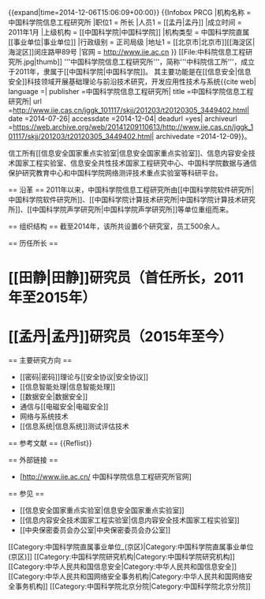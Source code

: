 {{expand|time=2014-12-06T15:06:09+00:00}}
{{Infobox PRCG
|机构名称 = 中国科学院信息工程研究所
|职位1 = 所长
|人员1 = [[孟丹|孟丹]]
|成立时间 = 2011年1月
|上级机构 = [[中国科学院|中国科学院]]
|机构类型 = 中国科学院直属[[事业单位|事业单位]]
|行政级别 = 正司局级
|地址1 = [[北京市|北京市]][[海淀区|海淀区]]闵庄路甲89号
|官网 = http://www.iie.ac.cn
}}
[[File:中科院信息工程研究所.jpg|thumb]]
'''中国科学院信息工程研究所'''，简称'''中科院信工所'''，成立于2011年，隶属于[[中国科学院|中国科学院]]。
其主要功能是在[[信息安全|信息安全]]科技领域开展基础理论与前沿技术研究，开发应用性技术与系统<ref name="c">{{cite web| language =| publisher =中国科学院信息工程研究所| title =中国科学院信息工程研究所| url =http://www.iie.cas.cn/jggk_101117/skjj/201203/t20120305_3449402.html| date =2014-07-26| accessdate =2014-12-04| deadurl =yes| archiveurl =https://web.archive.org/web/20141209110613/http://www.iie.cas.cn/jggk_101117/skjj/201203/t20120305_3449402.html| archivedate =2014-12-09}}</ref>。

信工所有[[信息安全国家重点实验室|信息安全国家重点实验室]]、信息内容安全技术国家工程实验室、信息安全共性技术国家工程研究中心、中国科学院数据与通信保护研究教育中心和中国科学院网络测评技术重点实验室等科研平台。

== 沿革 ==
2011年以来，中国科学院信息工程研究所由[[中国科学院软件研究所|中国科学院软件研究所]]、[[中国科学院计算技术研究所|中国科学院计算技术研究所]]、[[中国科学院声学研究所|中国科学院声学研究所]]等单位重组而来。

== 组织结构 ==
截至2014年，该所共设置6个研究室，员工500余人。

== 历任所长 ==
# [[田静|田静]]研究员（首任所长，2011年至2015年）
# [[孟丹|孟丹]]研究员（2015年至今）

== 主要研究方向 ==
* [[密码|密码]]理论与[[安全协议|安全协议]]
* [[信息智能处理|信息智能处理]]
* [[数据安全|数据安全]]
* 通信与[[电磁安全|电磁安全]]
* 网络与系统技术
* [[信息系统|信息系统]]测试评估技术

== 参考文献 ==
{{Reflist}}

== 外部链接 ==
* [http://www.iie.ac.cn/ 中国科学院信息工程研究所官网]

== 参见 ==
* [[信息安全国家重点实验室|信息安全国家重点实验室]]
* [[信息内容安全技术国家工程实验室|信息内容安全技术国家工程实验室]]
* [[中央保密委员会办公室|中央保密委员会办公室]]

[[Category:中国科学院直属事业单位_(京区)|Category:中国科学院直属事业单位 (京区)]]
[[Category:中国科学院研究机构|Category:中国科学院研究机构]]
[[Category:中华人民共和国信息安全|Category:中华人民共和国信息安全]]
[[Category:中华人民共和国网络安全事务机构|Category:中华人民共和国网络安全事务机构]]
[[Category:中国科学院北京分院|Category:中国科学院北京分院]]
